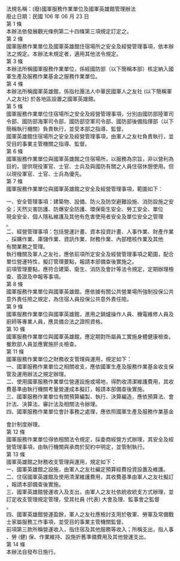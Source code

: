 法規名稱：(廢)國軍服務作業單位及國軍英雄館管理辦法  
廢止日期：民國 106 年 06 月 23 日  
第 1 條  
本辦法依發展觀光條例第二十四條第三項規定訂定之。  
第 2 條  
國軍服務作業單位及國軍英雄館住宿場所之安全及經營管理事項，依本辦  
法之規定。本辦法未規定者，適用其他法令規定。  
第 3 條  
本辦法所稱國軍服務作業單位，係經國防部（以下簡稱本部）核定納入國  
軍生產及服務作業基金之服務作業單位。  
第 4 條  
本辦法所稱國軍英雄館，係指社團法人中華民國軍人之友社 (以下簡稱軍  
人之友社) 於各地區設置之國軍英雄館。  
第 5 條  
國軍服務作業單位住宿場所之安全及經營管理事項，分別由國防部陸軍司  
令部、國防部海軍司令部、國防部空軍司令部、國防部後備指揮部（以下  
簡稱執行機關）負責執行，並受本部之指導、監督。  
國軍英雄館住宿場所之安全及經營管理事項，由軍人之友社負責執行，並  
受目的事業主管機關之指導、監督。  
第 6 條  
國軍服務作業單位與國軍英雄館之住宿場所，以服務為宗旨，非以營利為  
目的，提供現役軍官、士官、士兵及與國防有關之人員住宿休憩使用。但  
以現役軍官、士官、士兵為優先。  
第 7 條  
國軍服務作業單位與國軍英雄館之安全及經營管理事項，範圍如下：  


一、安全管理事項：建築物、設備、防火及防空避難設施、消防設施之安  
全；天然災害防護、防爆安全防護、環保衛生安全、勞工安全、單位  
現金安全、個人隱私維護及其他有危害使用者安全及單位安全之管理  
。  
二、經營管理事項：包括營運計畫、資本投資計畫、人事作業、財產作業  
、採購作業、庫儲作業、資訊作業、財務作業、內部稽核作業及其他  
有關業務之管理。  
執行機關及軍人之友社，應依前項所定安全及經營管理事項之範圍，配合  
單位營運特性，擬訂管理要點，報請本部備查後實施之。  
前項管理要點，應符合建築、衛生、消防及會計等法令規定，定期辦理檢  
查、簽證及申報等事項。  
第 8 條  
國軍服務作業單位與國軍英雄館，應依據有關公共營業場所強制投保公共  
意外責任險之規定，為住宿人員投保公共意外責任險。  
第 9 條  
國軍服務作業單位與國軍英雄館，進用之鍋爐操作人員、機電維修人員及  
廚師等專業人員，應具備合法之證照資格。  
第 10 條  
國軍服務作業單位與國軍英雄館，應定期對所屬員工實施身體健康檢查。  
餐飲部人員並應實施肝炎檢查。  
第 11 條  
國軍服務作業單位之財務收支管理與運用，規定如下：  
一、國軍服務作業單位之相關收支，應依國軍生產及服務作業基金收支保  
管及運用辦法之規定辦理。  
二、使用國軍服務作業單位營運設施或場地，得酌收清潔維護費用，其收  
費基準由執行機關考量營運成本擬訂，報請本部備查後實施。  
三、國軍服務作業單位有關預算編製、執行、決算編造，應依預算法、會  
計法、決算法、審計法及相關法令辦理。  
四、國軍服務作業單位會計事務之處理，應依照國軍生產及服務作業基金  


會計制度辦理。  
第 12 條  
國軍服務作業單位得依相關法令規定，採委商經營方式辦理，其安全及經  
營管理事項，由執行機關與承商於契約中明定，並管制執行。  
第 13 條  
國軍英雄館之財務收支管理與運用，規定如下：  
一、國軍英雄館之設施，由軍人之友社編定預算經費投資設置及維護。  
二、住宿國軍英雄館及使用清潔維護費用，其收費基準由軍人之友社擬訂  
，報請本部備查後實施。  
三、國軍英雄館營運收入及支出，由軍人之友社依統收統支方式辦理，並  
訂定收支管理規定管理，受其社員 (代表) 大會及理、監事會之監督  
。  
四、國軍英雄館營運盈餘，軍人之友社應檢討支用於敬軍、勞軍及常備戰  
士家屬服務工作事項，並受目的事業主管機關監督。  
前項第三款所稱營運收入，指住宿及其他服務等收入；所稱支出，指人事  
、勞 (健) 保、作業維持、設施折舊準備費用及其他營運支出。  
第 14 條  
本辦法自發布日施行。  



